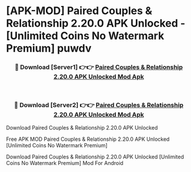 # [APK-MOD] Paired  Couples & Relationship 2.20.0 APK Unlocked - [Unlimited Coins No Watermark Premium] puwdv



<div align="center">
<h3>🔴 Download [Server1] 👉👉 <a href="https://momento.my/?title=Paired__Couples_&_Relationship_2.20.0_APK_Unlocked">Paired  Couples & Relationship 2.20.0 APK Unlocked Mod Apk</a></h3><br>

<h3>🔴 Download [Server2] 👉👉 <a href="https://momento.my/?title=Paired__Couples_&_Relationship_2.20.0_APK_Unlocked">Paired  Couples & Relationship 2.20.0 APK Unlocked Mod Apk</a></h3>
</div>



Download Paired  Couples & Relationship 2.20.0 APK Unlocked 

Free APK MOD Paired  Couples & Relationship 2.20.0 APK Unlocked [Unlimited Coins No Watermark Premium]

Download Paired  Couples & Relationship 2.20.0 APK Unlocked [Unlimited Coins No Watermark Premium] Mod For Android
